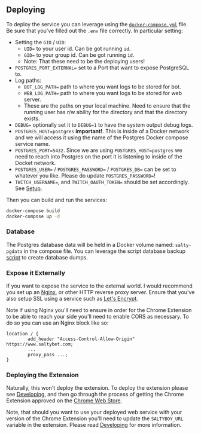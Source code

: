 ## Deploying

To deploy the service you can leverage using the 
[`docker-compose.yml`](../docker-compose.yml) file. Be sure that you've filled out the 
`.env` file correctly. In particular setting:

- Setting the `GID` / `UID`:
    - `UID=` to your user id. Can be got running `id`.
    - `GID=` to your group id. Can be got running `id`.
    - Note: That these need to be the deploying users!
- `POSTGRES_PORT_EXTERNAL=` set to a Port that want to expose PostgreSQL to.
- Log paths:
    - `BOT_LOG_PATH=` path to where you want logs to be stored for bot.
    - `WEB_LOG_PATH=` path to where you want logs to be stored for web server.
    - These are the paths on your local machine. Need to ensure that the running user
        has r/w ability for the directory and that the directory exists.
- `DEBUG=` optionally set it to `DEBUG=1` to have the system output debug logs.
- `POSTGRES_HOST=postgres` **important!**. This is inside of a Docker network and we
    will access it using the name of the Postgres Docker compose service name.
- `POSTGRES_PORT=5432`. Since we are using `POSTGRES_HOST=postgres` we need to reach
    into Postgres on the port it is listening to inside of the Docket network.
- `POSTGRES_USER=` / `POSTGRES_PASSWORD=` / `POSTGRES_DB=` can be set to whatever you
    like. Please do update `POSTGRES_PASSWORD=`!
- `TWITCH_USERNAME=`, and `TWITCH_OAUTH_TOKEN=` should be set accordingly. See
    [Setup](./setup.md#twitch-irc-token).

Then you can build and run the services:

```sh
docker-compose build
docker-compose up -d
```

### Database

The Postgres database data will be held in a Docker volume named: `salty-pgdata` in the
compose file. You can leverage the script database backup 
[script](../scripts/backup_database.sh) to create database dumps.

### Expose it Externally

If you want to expose the service to the external world. I would recommend you set up 
an [Nginx](https://nginx.org/en/), or other HTTP reverse proxy server. Ensure that 
you've also setup SSL using a service such as [Let's Encrypt](https://letsencrypt.org/).

Note if using Nginx you'll need to ensure in order for the Chrome Extension to be able
to reach your side you'll need to enable CORS as necessary. To do so you can use an
Nginx block like so:

```
location / {
        add_header "Access-Control-Allow-Origin" https://www.saltybet.com;
        ...
        proxy_pass ...;
}
```

### Deploying the Extension

Naturally, this won't deploy the extension. To deploy the extension please see 
[Developing](./developing.md#building-the-extension), and then go through the process
of getting the Chrome Extension approved on the 
[Chrome Web Store](https://chromewebstore.google.com/).

Note, that should you want to use your deployed web service with your version of the
Chrome Extension you'll need to update the `SALTYBOY_URL` variable in the extension.
Please read [Developing](./developing.md#chrome-extension) for more information.
